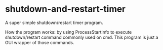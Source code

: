 # shutdown-and-restart-timer
A super simple shutdown/restart timer program.

How the program works: by using ProcessStartInfo to execute shutdown/restart command commonly used on cmd. This program is just a GUI wrapper of those commands. 

